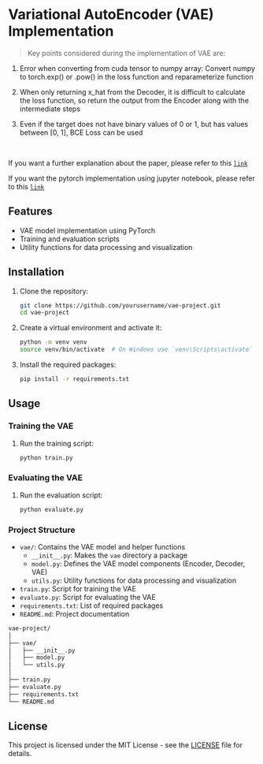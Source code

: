# Variational AutoEncoder (VAE) Implementation

> Key points considered during the implementation of VAE are:


1) Error when converting from cuda tensor to numpy array: Convert numpy to torch.exp() or .pow() in the loss function and reparameterize function

2) When only returning x_hat from the Decoder, it is difficult to calculate the loss function, so return the output from the Encoder along with the intermediate steps

3) Even if the target does not have binary values of 0 or 1, but has values between [0, 1], BCE Loss can be used

</br>


If you want a further explanation about the paper, please refer to this [`link`](https://www.jaewon.work/paper-preview-vae-auto-encoding-variational-bayes-2/)



If you want the pytorch implementation using jupyter notebook, please refer to this [`link`](https://github.com/eric98040/VAE-Pytorch/blob/main/VAE.ipynb)



## Features

- VAE model implementation using PyTorch
- Training and evaluation scripts
- Utility functions for data processing and visualization

## Installation

1. Clone the repository:
    ```sh
    git clone https://github.com/yourusername/vae-project.git
    cd vae-project
    ```

2. Create a virtual environment and activate it:
    ```sh
    python -m venv venv
    source venv/bin/activate  # On Windows use `venv\Scripts\activate`
    ```

3. Install the required packages:
    ```sh
    pip install -r requirements.txt
    ```

## Usage

### Training the VAE

1. Run the training script:
    ```sh
    python train.py
    ```

### Evaluating the VAE

1. Run the evaluation script:
    ```sh
    python evaluate.py
    ```

### Project Structure

- `vae/`: Contains the VAE model and helper functions
    - `__init__.py`: Makes the `vae` directory a package
    - `model.py`: Defines the VAE model components (Encoder, Decoder, VAE)
    - `utils.py`: Utility functions for data processing and visualization
- `train.py`: Script for training the VAE
- `evaluate.py`: Script for evaluating the VAE
- `requirements.txt`: List of required packages
- `README.md`: Project documentation


```sh
vae-project/
│
├── vae/
│   ├── __init__.py
│   ├── model.py
│   └── utils.py
│
├── train.py
├── evaluate.py
├── requirements.txt
└── README.md

```
  

## License

This project is licensed under the MIT License - see the [LICENSE](LICENSE) file for details.
